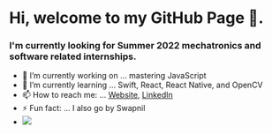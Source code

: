 # Hi, welcome to my GitHub Page 👋. 
### I'm currently looking for Summer 2022 mechatronics and software related internships.

- 🔭 I’m currently working on ... mastering JavaScript
- 🌱 I’m currently learning ... Swift, React, React Native, and OpenCV
- 📫 How to reach me: ... [Website](https://www.hasaniqbal.com), [LinkedIn](https://www.linkedin.com/in/mdhasaniqbal)
- ⚡ Fun fact: ... I also go by Swapnil
- ![](https://komarev.com/ghpvc/?username=swapnil233&color=blueviolet&style=flat&label=PROFILE+VIEWS)
